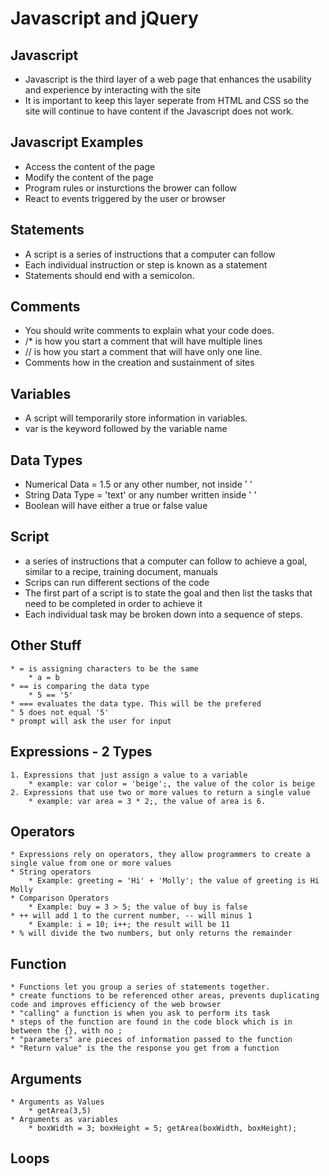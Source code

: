 # Javascript and jQuery

## Javascript
 * Javascript is the third layer of a web page that enhances the usability and experience by interacting with the site
 * It is important to keep this layer seperate from HTML and CSS so the site will continue to have content if the Javascript does not work.

## Javascript Examples
 * Access the content of the page
 * Modify the content of the page
 * Program rules or insturctions the brower can follow
 * React to events triggered by the user or browser

## Statements
 * A script is a series of instructions that a computer can follow
 * Each individual instruction or step is known as a statement
 * Statements should end with a semicolon.

## Comments
 * You should write comments to explain what your code does.
 * /* is how you start a comment that will have multiple lines
 * // is how you start a comment that will have only one line.
 * Comments how in the creation and sustainment of sites

## Variables
 * A script will temporarily store information in variables.
 * var is the keyword followed by the variable name

## Data Types
 * Numerical Data = 1.5 or any other number, not inside ' ' 
 * String Data Type = 'text' or any number written inside ' '
 * Boolean will have either a true or false value

 ## Script
 * a series of instructions that a computer can follow to achieve a goal, similar to a recipe, training document, manuals
 * Scrips can run different sections of the code
 * The first part of a script is to state the goal and then list the tasks that need to be completed in order to achieve it
 * Each individual task may be broken down into a sequence of steps.


## Other Stuff
    * = is assigning characters to be the same
        * a = b
    * == is comparing the data type
        * 5 == '5'
    * === evaluates the data type. This will be the prefered
    " 5 does not equal '5'
    * prompt will ask the user for input  

## Expressions - 2 Types
    1. Expressions that just assign a value to a variable
        * example: var color = 'beige';, the value of the color is beige
    2. Expressions that use two or more values to return a single value
        * example: var area = 3 * 2;, the value of area is 6.

## Operators
    * Expressions rely on operators, they allow programmers to create a single value from one or more values
    * String operators
        * Example: greeting = 'Hi' + 'Molly'; the value of greeting is Hi Molly
    * Comparison Operators
        * Example: buy = 3 > 5; the value of buy is false
    * ++ will add 1 to the current number, -- will minus 1
        * Example: i = 10; i++; the result will be 11
    * % will divide the two numbers, but only returns the remainder 

## Function
    * Functions let you group a series of statements together.
    * create functions to be referenced other areas, prevents duplicating code and improves efficiency of the web browser
    * "calling" a function is when you ask to perform its task
    * steps of the function are found in the code block which is in between the {}, with no ;
    * "parameters" are pieces of information passed to the function
    * "Return value" is the the response you get from a function

## Arguments
    * Arguments as Values
        * getArea(3,5)
    * Arguments as variables
        * boxWidth = 3; boxHeight = 5; getArea(boxWidth, boxHeight);  

## Loops